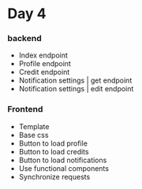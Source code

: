 # Day 4

### backend
- Index endpoint
- Profile endpoint
- Credit endpoint
- Notification settings | get endpoint
- Notification settings | edit endpoint

### Frontend
- Template
- Base css
- Button to load profile
- Button to load credits
- Button to load notifications
- Use functional components
- Synchronize requests

